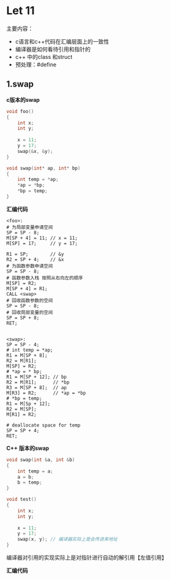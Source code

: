 # Let 11 

主要内容：

- c语言和c++代码在汇编层面上的一致性
- 编译器是如何看待引用和指针的
- c++ 中的class 和struct
- 预处理：#define



## 1.swap

**c版本的swap**

```c
void foo()
{
    int x;
    int y;
    
    x = 11;
    y = 17;
    swap(&x, &y);
}

void swap(int* ap, int* bp)
{
    int temp = *ap; 
    *ap = *bp; 
    *bp = temp;
}
```

**汇编代码**

```assembly
<foo>:
# 为局部变量申请空间
SP = SP - 8; 
M[SP + 4] = 11;	// x = 11;  
M[SP] = 17; 	// y = 17; 

R1 = SP; 		// &y
R2 = SP + 4; 	// &x
# 为函数参数申请空间
SP = SP - 8;
# 函数参数入栈 按照从右向左的顺序
M[SP] = R2;		
M[SP + 4] = R1; 
CALL <swap> 
# 回收函数参数的空间
SP = SP - 8; 
# 回收局部变量的空间
SP = SP + 8; 
RET;


<swap>:
SP = SP - 4;
# int temp = *ap; 
R1 = M[SP + 8];
R2 = M[R1]; 
M[SP] = R2; 
# *ap = * bp; 
R1 = M[SP + 12]; // bp
R2 = M[R1]; 	 // *bp
R3 = M[SP + 8];  // ap
M[R3] = R2; 	 // *ap = *bp
# *bp = temp; 
R1 = M[Sp + 12]; 
R2 = M[SP]; 
M[R1] = R2; 

# deallocate space for temp 
SP = SP + 4; 
RET; 

```

**C++ 版本的swap**

```c++
void swap(int &a, int &b)
{
    int temp = a; 
    a = b;
    b = temp;
}

void test()
{
    int x; 
    int y; 
    
    x = 11; 
    y = 17;
    swap(x, y);	// 编译器实际上是会传进来地址
}
```

编译器对引用的实现实际上是对指针进行自动的解引用【左值引用】

**汇编代码**

```assembly
```

